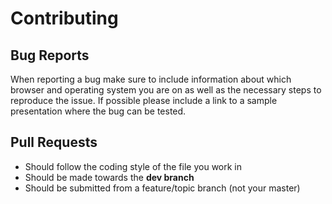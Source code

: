 # Contributing

## Bug Reports

When reporting a bug make sure to include information about which browser and operating system you are on as well as the necessary steps to reproduce the issue. If possible please include a link to a sample presentation where the bug can be tested.

## Pull Requests

- Should follow the coding style of the file you work in
- Should be made towards the **dev branch**
- Should be submitted from a feature/topic branch (not your master)
